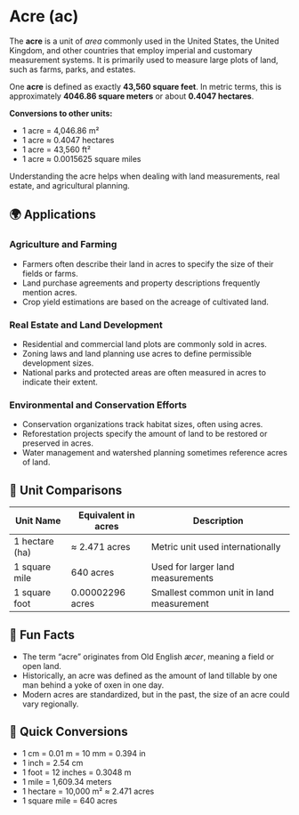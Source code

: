 # Acre (ac)

The **acre** is a unit of *area* commonly used in the United States, the United Kingdom, and other countries that employ imperial and customary measurement systems. It is primarily used to measure large plots of land, such as farms, parks, and estates. 

One **acre** is defined as exactly **43,560 square feet**. In metric terms, this is approximately **4046.86 square meters** or about **0.4047 hectares**. 

**Conversions to other units:**
- 1 acre = 4,046.86 m²
- 1 acre ≈ 0.4047 hectares
- 1 acre = 43,560 ft²
- 1 acre ≈ 0.0015625 square miles

Understanding the acre helps when dealing with land measurements, real estate, and agricultural planning.

## 🌍 Applications

### Agriculture and Farming
- Farmers often describe their land in acres to specify the size of their fields or farms.
- Land purchase agreements and property descriptions frequently mention acres.
- Crop yield estimations are based on the acreage of cultivated land.

### Real Estate and Land Development
- Residential and commercial land plots are commonly sold in acres.
- Zoning laws and land planning use acres to define permissible development sizes.
- National parks and protected areas are often measured in acres to indicate their extent.

### Environmental and Conservation Efforts
- Conservation organizations track habitat sizes, often using acres.
- Reforestation projects specify the amount of land to be restored or preserved in acres.
- Water management and watershed planning sometimes reference acres of land.

## 📏 Unit Comparisons

| Unit Name       | Equivalent in acres                     | Description                            |
|-----------------|------------------------------------------|----------------------------------------|
| 1 hectare (ha)| ≈ 2.471 acres                          | Metric unit used internationally        |
| 1 square mile | 640 acres                              | Used for larger land measurements       |
| 1 square foot | 0.00002296 acres                       | Smallest common unit in land measurement|

## 🌟 Fun Facts
- The term “acre” originates from Old English *æcer*, meaning a field or open land.
- Historically, an acre was defined as the amount of land tillable by one man behind a yoke of oxen in one day.
- Modern acres are standardized, but in the past, the size of an acre could vary regionally.

## 🔄 Quick Conversions
- 1 cm = 0.01 m = 10 mm = 0.394 in
- 1 inch = 2.54 cm
- 1 foot = 12 inches = 0.3048 m
- 1 mile = 1,609.34 meters
- 1 hectare = 10,000 m² ≈ 2.471 acres
- 1 square mile = 640 acres